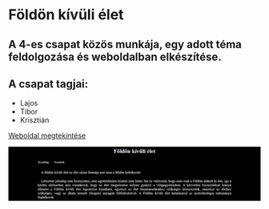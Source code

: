 # Földön kívüli élet
## A 4-es csapat közös munkája, egy adott téma feldolgozása és weboldalban elkészítése.
## A csapat tagjai:
  - Lajos
  - Tibor
  - Krisztián
 
[Weboldal megtekintése](https://kolozsvarikrisztian.github.io/)

![elonezetkicsi.png](elonezetkicsi.png)

